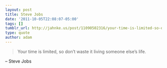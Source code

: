 ```yaml
---
layout: post
title: Steve Jobs
date: '2011-10-05T22:08:07-05:00'
tags: []
tumblr_url: http://jahnke.us/post/11090502316/your-time-is-limited-so-dont-waste-it-living
type: quote
author: adam
---
```


> Your time is limited, so don’t waste it living someone else’s life.

– Steve Jobs
